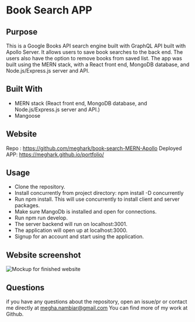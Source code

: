 # Book Search APP
 
## Purpose

This is a Google Books API search engine built with  GraphQL API built with Apollo Server. 
It allows users to save book searches to the back end. The users also have the option to remove books from saved list.
The app was built using the MERN stack, with a React front end, MongoDB database, and Node.js/Express.js server and API. 

## Built With
* MERN stack (React front end, MongoDB database, and Node.js/Express.js server and API.)
* Mangoose 

## Website
Repo : https://github.com/meghark/book-search-MERN-Apollo
Deployed APP: https://meghark.github.io/portfolio/

## Usage

* Clone the repository.
* Install concurrently from project directory:
  npm install -D concurrently
* Run npm install.
  This will use concurrently to install client and server packages.
* Make sure MangoDb is installed and open for connections.
* Run npm run develop.
* The server backend will run on localhost:3001.
* The application will open up at localhost:3000.
* Signup for an account  and start using the application.

## Website screenshot
![Mockup for finished website](./client/public/App%20Screenshot.png)

## Questions

if you have any questions about the repository, open an issue/pr or contact me directly at megha.nambiar@gmail.com You can find more of my work at Github.
